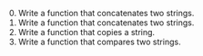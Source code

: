 0. Write a function that concatenates two strings.
1. Write a function that concatenates two strings.
2. Write a function that copies a string.
3. Write a function that compares two strings.
